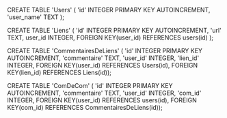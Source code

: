 CREATE TABLE 'Users' (
	'id' INTEGER PRIMARY KEY AUTOINCREMENT, 
	'user_name' TEXT
	);


CREATE TABLE 'Liens' (
	'id' INTEGER PRIMARY KEY AUTOINCREMENT, 
	'url' TEXT,
	user_id INTEGER, 
	FOREIGN KEY(user_id) REFERENCES users(id)
	);

CREATE TABLE 'CommentairesDeLiens' (
	'id' INTEGER PRIMARY KEY AUTOINCREMENT, 
	'commentaire' TEXT, 
	'user_id' INTEGER, 
	'lien_id' INTEGER,
	FOREIGN KEY(user_id) REFERENCES Users(id),
	FOREIGN KEY(lien_id) REFERENCES Liens(id));

CREATE TABLE 'ComDeCom' (
	'id' INTEGER PRIMARY KEY AUTOINCREMENT,
	'commentaire' TEXT,
	'user_id' INTEGER,
	'com_id' INTEGER,
	FOREIGN KEY(user_id) REFERENCES users(id),
	FOREIGN KEY(com_id) REFERENCES CommentairesDeLiens(id));
